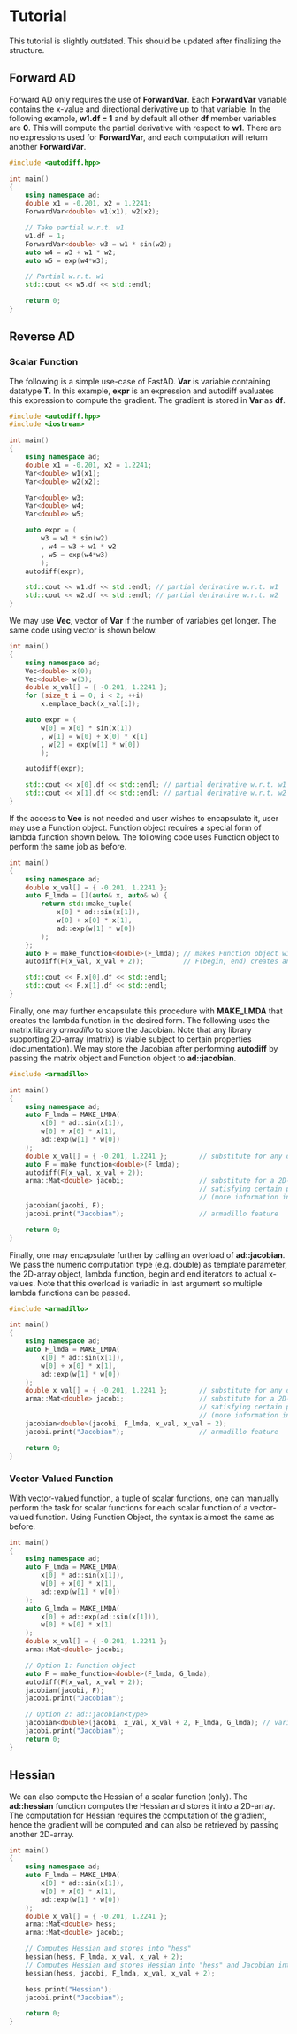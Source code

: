 # Tutorial

This tutorial is slightly outdated. 
This should be updated after finalizing the structure.

## Forward AD

Forward AD only requires the use of **ForwardVar<T>**.
Each **ForwardVar<T>** variable contains the x-value and directional derivative up to that variable.
In the following example, **w1.df = 1** and by default all other **df** member variables are **0**.
This will compute the partial derivative with respect to **w1**.
There are no expressions used for **ForwardVar<T>**, and each computation will return another **ForwardVar<T>**.

```cpp
#include <autodiff.hpp>

int main()
{
	using namespace ad;
	double x1 = -0.201, x2 = 1.2241;
	ForwardVar<double> w1(x1), w2(x2);

	// Take partial w.r.t. w1
	w1.df = 1;
	ForwardVar<double> w3 = w1 * sin(w2);
	auto w4 = w3 + w1 * w2;
	auto w5 = exp(w4*w3);

	// Partial w.r.t. w1
	std::cout << w5.df << std::endl; 

	return 0;
}
```

## Reverse AD

### Scalar Function

The following is a simple use-case of FastAD.
**Var<T>** is variable containing datatype **T**.
In this example, **expr** is an expression and autodiff evaluates this expression to compute the gradient.
The gradient is stored in **Var<T>** as **df**.

```cpp
#include <autodiff.hpp>
#include <iostream>

int main() 
{
	using namespace ad;
	double x1 = -0.201, x2 = 1.2241;
	Var<double> w1(x1);
	Var<double> w2(x2);

	Var<double> w3;
	Var<double> w4;
	Var<double> w5;

	auto expr = (
		w3 = w1 * sin(w2)
		, w4 = w3 + w1 * w2
		, w5 = exp(w4*w3)
		);
	autodiff(expr);

	std::cout << w1.df << std::endl; // partial derivative w.r.t. w1
	std::cout << w2.df << std::endl; // partial derivative w.r.t. w2
}
```

We may use **Vec<T>**, vector of **Var<T>** if the number of variables get longer.
The same code using vector is shown below.

```cpp
int main() 
{
	using namespace ad;
	Vec<double> x(0);
	Vec<double> w(3);
	double x_val[] = { -0.201, 1.2241 };
	for (size_t i = 0; i < 2; ++i)
		x.emplace_back(x_val[i]);

	auto expr = (
		w[0] = x[0] * sin(x[1])
		, w[1] = w[0] + x[0] * x[1]
		, w[2] = exp(w[1] * w[0])
		);

	autodiff(expr);

	std::cout << x[0].df << std::endl; // partial derivative w.r.t. w1
	std::cout << x[1].df << std::endl; // partial derivative w.r.t. w2
}
```

If the access to **Vec<T>** is not needed and user wishes to encapsulate it, user may use a Function object.
Function object requires a special form of lambda function shown below.
The following code uses Function object to perform the same job as before.

```cpp
int main()
{
	using namespace ad;
	double x_val[] = { -0.201, 1.2241 };
	auto F_lmda = [](auto& x, auto& w) {
		return std::make_tuple(
			x[0] * ad::sin(x[1]),
			w[0] + x[0] * x[1],
			ad::exp(w[1] * w[0])
		);
	};
	auto F = make_function<double>(F_lmda); // makes Function object with numeric computation type double
	autodiff(F(x_val, x_val + 2));			// F(begin, end) creates an expression as before

	std::cout << F.x[0].df << std::endl;
	std::cout << F.x[1].df << std::endl;
}
```

Finally, one may further encapsulate this procedure with **MAKE_LMDA** that creates the lambda function in the desired form.
The following uses the matrix library *armadillo* to store the Jacobian.
Note that any library supporting 2D-array (matrix) is viable subject to certain properties (documentation).
We may store the Jacobian after performing **autodiff** by passing the matrix object and Function object to **ad::jacobian**.

```cpp
#include <armadillo>

int main()
{
	using namespace ad;
	auto F_lmda = MAKE_LMDA(
		x[0] * ad::sin(x[1]),
		w[0] + x[0] * x[1],
		ad::exp(w[1] * w[0])
	);
	double x_val[] = { -0.201, 1.2241 };		// substitute for any data structure that is iterable
	auto F = make_function<double>(F_lmda);
	autodiff(F(x_val, x_val + 2));
	arma::Mat<double> jacobi;					// substitute for a 2D-array data structure
												// satisfying certain properties
												// (more information in documentation)
	jacobian(jacobi, F);
	jacobi.print("Jacobian");					// armadillo feature

	return 0;
}
```

Finally, one may encapsulate further by calling an overload of **ad::jacobian**.
We pass the numeric computation type (e.g. double) as template parameter, the 2D-array object, lambda function, begin and end iterators to actual x-values.
Note that this overload is variadic in last argument so multiple lambda functions can be passed.

```cpp
#include <armadillo>

int main()
{
	using namespace ad;
	auto F_lmda = MAKE_LMDA(
		x[0] * ad::sin(x[1]),
		w[0] + x[0] * x[1],
		ad::exp(w[1] * w[0])
	);
	double x_val[] = { -0.201, 1.2241 };		// substitute for any data structure that is iterable
	arma::Mat<double> jacobi;					// substitute for a 2D-array data structure
												// satisfying certain properties
												// (more information in documentation)
	jacobian<double>(jacobi, F_lmda, x_val, x_val + 2);
	jacobi.print("Jacobian");					// armadillo feature

	return 0;
}
```

### Vector-Valued Function

With vector-valued function, a tuple of scalar functions, one can manually perform the task for scalar functions for each scalar function of a vector-valued function.
Using Function Object, the syntax is almost the same as before.

```cpp
int main()
{
	using namespace ad;
	auto F_lmda = MAKE_LMDA(
		x[0] * ad::sin(x[1]),
		w[0] + x[0] * x[1],
		ad::exp(w[1] * w[0])
	);
	auto G_lmda = MAKE_LMDA(
		x[0] + ad::exp(ad::sin(x[1])),
		w[0] * w[0] * x[1]
	);
	double x_val[] = { -0.201, 1.2241 };
	arma::Mat<double> jacobi;

	// Option 1: Function object
	auto F = make_function<double>(F_lmda, G_lmda);
	autodiff(F(x_val, x_val + 2));
	jacobian(jacobi, F);
	jacobi.print("Jacobian");

	// Option 2: ad::jacobian<type>
	jacobian<double>(jacobi, x_val, x_val + 2, F_lmda, G_lmda); // variadic in last argument
	jacobi.print("Jacobian");
	return 0;
}
```

## Hessian

We can also compute the Hessian of a scalar function (only).
The **ad::hessian** function computes the Hessian and stores it into a 2D-array.
The computation for Hessian requires the computation of the gradient, 
hence the gradient will be computed and can also be retrieved by passing another 2D-array.

```cpp
int main()
{
	using namespace ad;
	auto F_lmda = MAKE_LMDA(
		x[0] * ad::sin(x[1]),
		w[0] + x[0] * x[1],
		ad::exp(w[1] * w[0])
	);
	double x_val[] = { -0.201, 1.2241 };
	arma::Mat<double> hess;
	arma::Mat<double> jacobi;

	// Computes Hessian and stores into "hess"
	hessian(hess, F_lmda, x_val, x_val + 2);
	// Computes Hessian and stores Hessian into "hess" and Jacobian into "jacobi"
	hessian(hess, jacobi, F_lmda, x_val, x_val + 2);

	hess.print("Hessian");
	jacobi.print("Jacobian");

	return 0;
}
```
